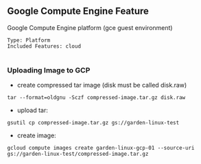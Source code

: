 ## Google Compute Engine Feature

Google Compute Engine platform (gce guest environment)

	Type: Platform
	Included Features: cloud

#

### Uploading Image to GCP

- create compressed tar image (disk must be called disk.raw)

```tar --format=oldgnu -Sczf compressed-image.tar.gz disk.raw```

- upload tar:

```gsutil cp compressed-image.tar.gz gs://garden-linux-test```


- create image:

```gcloud compute images create garden-linux-gcp-01 --source-uri gs://garden-linux-test/compressed-image.tar.gz```

#
